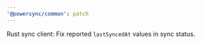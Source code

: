 ```yaml
---
'@powersync/common': patch
---
```


Rust sync client: Fix reported `lastSyncedAt` values in sync status.

